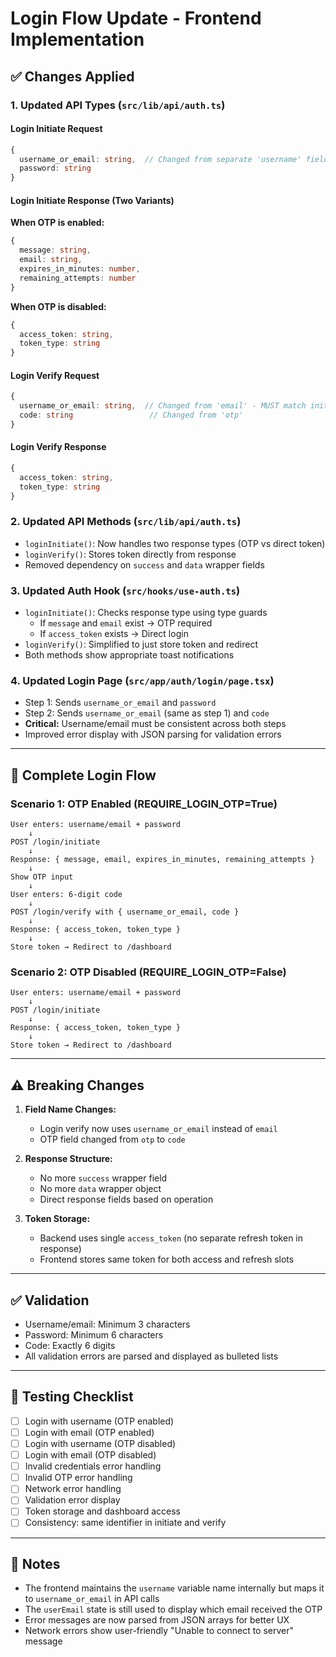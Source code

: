 # Login Flow Update - Frontend Implementation

## ✅ Changes Applied

### 1. **Updated API Types** (`src/lib/api/auth.ts`)

#### Login Initiate Request
```typescript
{
  username_or_email: string,  // Changed from separate 'username' field
  password: string
}
```

#### Login Initiate Response (Two Variants)
**When OTP is enabled:**
```typescript
{
  message: string,
  email: string,
  expires_in_minutes: number,
  remaining_attempts: number
}
```

**When OTP is disabled:**
```typescript
{
  access_token: string,
  token_type: string
}
```

#### Login Verify Request
```typescript
{
  username_or_email: string,  // Changed from 'email' - MUST match initiate
  code: string                 // Changed from 'otp'
}
```

#### Login Verify Response
```typescript
{
  access_token: string,
  token_type: string
}
```

### 2. **Updated API Methods** (`src/lib/api/auth.ts`)

- `loginInitiate()`: Now handles two response types (OTP vs direct token)
- `loginVerify()`: Stores token directly from response
- Removed dependency on `success` and `data` wrapper fields

### 3. **Updated Auth Hook** (`src/hooks/use-auth.ts`)

- `loginInitiate()`: Checks response type using type guards
  - If `message` and `email` exist → OTP required
  - If `access_token` exists → Direct login
- `loginVerify()`: Simplified to just store token and redirect
- Both methods show appropriate toast notifications

### 4. **Updated Login Page** (`src/app/auth/login/page.tsx`)

- Step 1: Sends `username_or_email` and `password`
- Step 2: Sends `username_or_email` (same as step 1) and `code`
- **Critical:** Username/email must be consistent across both steps
- Improved error display with JSON parsing for validation errors

---

## 🔄 Complete Login Flow

### Scenario 1: OTP Enabled (REQUIRE_LOGIN_OTP=True)

```
User enters: username/email + password
    ↓
POST /login/initiate
    ↓
Response: { message, email, expires_in_minutes, remaining_attempts }
    ↓
Show OTP input
    ↓
User enters: 6-digit code
    ↓
POST /login/verify with { username_or_email, code }
    ↓
Response: { access_token, token_type }
    ↓
Store token → Redirect to /dashboard
```

### Scenario 2: OTP Disabled (REQUIRE_LOGIN_OTP=False)

```
User enters: username/email + password
    ↓
POST /login/initiate
    ↓
Response: { access_token, token_type }
    ↓
Store token → Redirect to /dashboard
```

---

## ⚠️ Breaking Changes

1. **Field Name Changes:**
   - Login verify now uses `username_or_email` instead of `email`
   - OTP field changed from `otp` to `code`

2. **Response Structure:**
   - No more `success` wrapper field
   - No more `data` wrapper object
   - Direct response fields based on operation

3. **Token Storage:**
   - Backend uses single `access_token` (no separate refresh token in response)
   - Frontend stores same token for both access and refresh slots

---

## ✅ Validation

- Username/email: Minimum 3 characters
- Password: Minimum 6 characters
- Code: Exactly 6 digits
- All validation errors are parsed and displayed as bulleted lists

---

## 🧪 Testing Checklist

- [ ] Login with username (OTP enabled)
- [ ] Login with email (OTP enabled)
- [ ] Login with username (OTP disabled)
- [ ] Login with email (OTP disabled)
- [ ] Invalid credentials error handling
- [ ] Invalid OTP error handling
- [ ] Network error handling
- [ ] Validation error display
- [ ] Token storage and dashboard access
- [ ] Consistency: same identifier in initiate and verify

---

## 📝 Notes

- The frontend maintains the `username` variable name internally but maps it to `username_or_email` in API calls
- The `userEmail` state is still used to display which email received the OTP
- Error messages are now parsed from JSON arrays for better UX
- Network errors show user-friendly "Unable to connect to server" message
